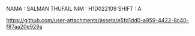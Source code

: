 NAMA : SALMAN THUFAIL
NIM : H1D022109
SHIFT : A





https://github.com/user-attachments/assets/e5fd1dd0-a959-4422-8c40-f87aa20e929a

